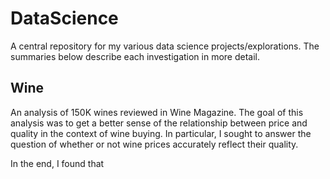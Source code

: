 # DataScience

A central repository for my various data science projects/explorations. The summaries below describe each investigation in more detail.

## Wine

An analysis of 150K wines reviewed in Wine Magazine. The goal of this analysis was to get a better sense of the relationship between price and quality in the context of wine buying. In particular, I sought to answer the question of whether or not wine prices accurately reflect their quality.

In the end, I found that 
